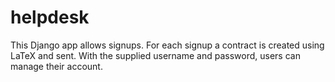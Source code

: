 helpdesk
========

This Django app allows signups. For each signup a contract is created using LaTeX and sent.
With the supplied username and password, users can manage their account.